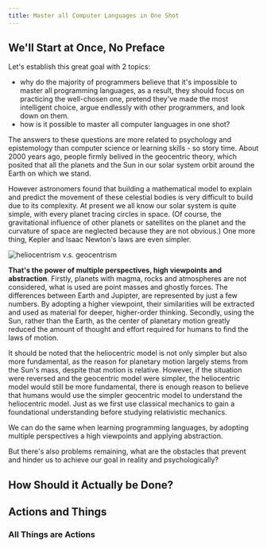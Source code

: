 ```yaml
---
title: Master all Computer Languages in One Shot
---
```


<!-- 关键概念：计算机是理式和概念的世界 -->

## We'll Start at Once, No Preface

Let's establish this great goal with 2 topics:
  - why do the majority of programmers believe that it's impossible to master all programming languages, as a result, they should focus on practicing the well-chosen one, pretend they've made the most intelligent choice, argue endlessly with other programmers, and look down on them.
  - how is it possible to master all computer languages in one shot?

The answers to these questions are more related to psychology and epistemology than computer science or learning skills - so story time. About 2000 years ago, people firmly belived in the geocentric theory, which posited that all the planets and the Sun in our solar system orbit around the Earth on which we stand.

However astronomers found that building a mathematical model to explain and predict the movement of these celestial bodies is very difficult to build due to its complexity. At present we all know our solar system is quite simple, with every planet tracing circles in space. (Of course, the gravitational influence of other planets or satellites on the planet and the curvature of space are neglected because they are not obvious.) One more thing, Kepler and Isaac Newton's laws are even simpler.

![heliocentrism v.s. geocentrism](https://pic1.zhimg.com/v2-9ca588a1bb7ed7d66dd8446535a4dee8_b.webp)

**That's the power of multiple perspectives, high viewpoints and abstraction**. Firstly, planets with magma, rocks and atmospheres are not considered, what is used are point masses and ghostly forces. The differences between Earth and Jupipter, are represented by just a few numbers. By adopting a higher viewpoint, their similarities will be extracted and used as material for deeper, higher-order thinking. Secondly, using the Sun, rather than the Earth, as the center of planetary motion greatly reduced the amount of thought and effort required for humans to find the laws of motion.

It should be noted that the heliocentric model is not only simpler but also more fundamental, as the reason for planetary motion largely stems from the Sun's mass, despite that motion is relative. However, if the situation were reversed and the geocentric model were simpler, the heliocentric model would still be more fundamental, there is enough reason to believe that humans would use the simpler geocentric model to understand the heliocentric model. Just as we first use classical mechanics to gain a foundational understanding before studying relativistic mechanics.

We can do the same when learning programming languages, by adopting multiple perspectives a high viewpoints and applying abstraction.

But there's also problems remaining, what are the obstacles that prevent and hinder us to achieve our goal in reality and psychologically?


## How Should it Actually be Done?

## Actions and Things

### All Things are Actions